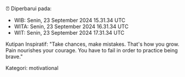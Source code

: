 ⏰ Diperbarui pada:
- WIB: Senin, 23 September 2024 15.31.34 UTC
- WITA: Senin, 23 September 2024 16.31.34 UTC
- WIT: Senin, 23 September 2024 17.31.34 UTC

Kutipan Inspiratif:
"Take chances, make mistakes. That's how you grow. Pain nourishes your courage. You have to fail in order to practice being brave."


Kategori: motivational

